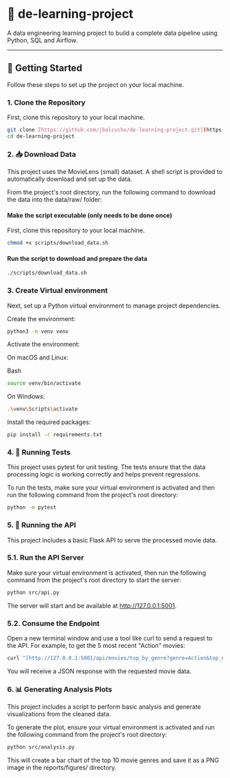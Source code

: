 # 🚀 de-learning-project

A data engineering learning project to build a complete data pipeline using Python, SQL and Airflow.

---
## 🏁 Getting Started

Follow these steps to set up the project on your local machine.

### 1. Clone the Repository

First, clone this repository to your local machine.
```bash
git clone [https://github.com/jbalcucho/de-learning-project.git](https://github.com/jbalcucho/de-learning-project.git)
cd de-learning-project
```

### 2. 📥 Download Data
This project uses the MovieLens (small) dataset. A shell script is provided to automatically download and set up the data.

From the project's root directory, run the following command to download the data into the data/raw/ folder:

#### Make the script executable (only needs to be done once)
First, clone this repository to your local machine.
```bash
chmod +x scripts/download_data.sh
```

#### Run the script to download and prepare the data
```bash
./scripts/download_data.sh
```

### 3. Create Virtual environment
Next, set up a Python virtual environment to manage project dependencies.

Create the environment:

```bash
python3 -m venv venv
```

Activate the environment:

On macOS and Linux:

Bash

```bash
source venv/bin/activate
```

On Windows:

```bash
.\venv\Scripts\activate
```
Install the required packages:

```bash
pip install -r requirements.txt
```

### 4. 🧪 Running Tests
This project uses pytest for unit testing. The tests ensure that the data processing logic is working correctly and helps prevent regressions.

To run the tests, make sure your virtual environment is activated and then run the following command from the project's root directory:

```bash
python -m pytest
```

### 5. 🚀 Running the API

This project includes a basic Flask API to serve the processed movie data.

### 5.1. Run the API Server

Make sure your virtual environment is activated, then run the following command from the project's root directory to start the server:

```bash
python src/api.py
```

The server will start and be available at http://127.0.0.1:5001.

### 5.2. Consume the Endpoint
Open a new terminal window and use a tool like curl to send a request to the API. For example, to get the 5 most recent "Action" movies:

```bash
curl "[http://127.0.0.1:5001/api/movies/top_by_genre?genre=Action&top_n=5](http://127.0.0.1:5001/api/movies/top_by_genre?genre=Action&top_n=5)"
```
You will receive a JSON response with the requested movie data.

### 6.  📊 Generating Analysis Plots

This project includes a script to perform basic analysis and generate visualizations from the cleaned data.

To generate the plot, ensure your virtual environment is activated and run the following command from the project's root directory:

```bash
python src/analysis.py
```
This will create a bar chart of the top 10 movie genres and save it as a PNG image in the reports/figures/ directory.